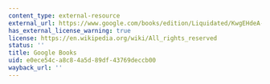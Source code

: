 ```yaml
---
content_type: external-resource
external_url: https://www.google.com/books/edition/Liquidated/KwgEHdeA-kUC?hl=en&gbpv=1
has_external_license_warning: true
license: https://en.wikipedia.org/wiki/All_rights_reserved
status: ''
title: Google Books
uid: e0ece54c-a8c8-4a5d-89df-43769deccb00
wayback_url: ''
---
```

